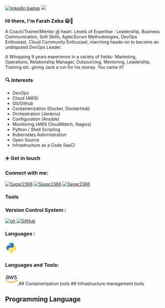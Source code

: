 



[![linkedin badge](https://img.shields.io/badge/LinkedIn-0077B5?style=for-the-badge&logo=linkedin&logoColor=white)](https://www.linkedin.com/in/sagar-utekar/)
![](https://komarev.com/ghpvc/?username=Sagar2366&color=green&style=for-the-badge)

### Hi there, I'm Farah Zeba 😃👋

A Coach/Trainer/Mentor @ heart. Levels of Expertise : Leadership, Business Communication, Soft Skills, Agile/Scrum Methodologies, DevOps Enthusiast, Cloud Community Enthusiast, marching heads-on to become an undisputed DevOps Leader. 

A Whopping 9 years experience in a variety of fields- Marketing, Operations, Relationship Manager, Outsourcing, Mentoring, Leadership, Training etc. giving Jack a run for his money. You name it!! 


### 🔍 Interests

* DevOps
* Cloud (AWS)
* Git/Github
* Containerization (Docker, DockerHub)
* Orchestration (Jenkins)
* Configuration (Ansible)
* Monitoring (AWS CloudWatch, Nagios)
* Python / Shell Scripting
* Kubernetes Administration 
* Open Source
* Infrastructure as a Code (IaaC)


### ✈️ Get in touch

<h3 align="left">Connect with me:</h3>
<p align="left">
<a href="https://www.linkedin.com/in/farah-zeba-b0b4b0260/" target="blank"><img align="center" src="https://raw.githubusercontent.com/rahuldkjain/github-profile-readme-generator/master/src/images/icons/Social/linked-in-alt.svg" alt="Sagar2366" height="30" width="40" /></a> <a href="https://www.instagram.com/me_sagar_utekar/" target="blank"><img align="center" src="https://raw.githubusercontent.com/rahuldkjain/github-profile-readme-generator/master/src/images/icons/Social/instagram.svg" alt="Sagar2366" height="30" width="40" /></a> <a href="https://twitter.com/me_sagar_utekar" target="blank"><img align="center" src="https://raw.githubusercontent.com/rahuldkjain/github-profile-readme-generator/master/src/images/icons/Social/twitter.svg" alt="Sagar2366" height="30" width="40" /></a>




### Tools 

<h3 align="left">Version Control System :</h3>

<a href="https://git-scm.com/" target="_blank" rel="noreferrer"> <img src="https://www.vectorlogo.zone/logos/git-scm/git-scm-icon.svg" alt="git" width="40" height="40"/> </a>  <a href="https://github.com/" target="_blank" rel="noreferrer"> <img src="https://github.githubassets.com/images/modules/logos_page/GitHub-Mark.png" alt="GitHub" width="40" height="40"/> </a>

<h3 align="left">Languages :</h3>
<a href="https://www.python.org" target="_blank" rel="noreferrer"> <img src="https://raw.githubusercontent.com/devicons/devicon/master/icons/python/python-original.svg" alt="python" width="40" height="40"/> </a> 



<h3 align="left">Languages and Tools:</h3>
<p align="left"> <a href="https://aws.amazon.com" target="_blank" rel="noreferrer"> <img src="https://raw.githubusercontent.com/devicons/devicon/master/icons/amazonwebservices/amazonwebservices-original-wordmark.svg" alt="aws" width="40" height="40"/> </a>
## Containerisation tools
## Infrastructure management tools

## Programming Language


